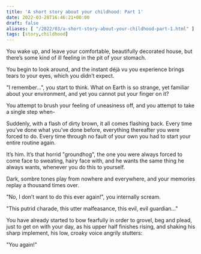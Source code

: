 ```yaml
---
title: 'A short story about your childhood: Part 1'
date: 2022-03-28T16:46:21+00:00
draft: false
aliases: [ "/2022/03/a-short-story-about-your-childhood-part-1.html" ]
tags: [story,childhood]
---
```


You wake up, and leave your comfortable, beautifully decorated house, but there’s some kind of ill feeling in the pit of your stomach.

You begin to look around, and the instant déjà vu you experience brings tears to your eyes, which you didn’t expect.

"I remember...", you start to think. What on Earth is so strange, yet familiar about your environment, and yet you cannot put your finger on it?

You attempt to brush your feeling of uneasiness off, and you attempt to take a single step when-

Suddenly, with a flash of dirty brown, it all comes flashing back. Every time you’ve done what you’ve done before, everything thereafter you were forced to do. Every time through no fault of your own you had to start your entire routine again.

It’s him. It’s that horrid "groundhog", the one you were always forced to come face to sweating, hairy face with, and he wants the same thing he always wants, whenever you do this to yourself.

Dark, sombre tones play from nowhere and everywhere, and your memories replay a thousand times over.

"No, I don’t want to do this ever again!", you internally scream.

"This putrid charade, this utter malfeasance, this evil, evil guardian..."

You have already started to bow fearfully in order to grovel, beg and plead, just to get on with your day, as his upper half finishes rising, and shaking his sharp implement, his low, croaky voice angrily stutters:

"You again!"